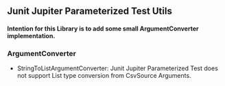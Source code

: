 ## Junit Jupiter Parameterized Test Utils
#### Intention for this Library is to add some small ArgumentConverter implementation.
 

### ArgumentConverter 
- StringToListArgumentConverter: Junit Jupiter Parameterized Test does not support List type conversion from CsvSource Arguments.
